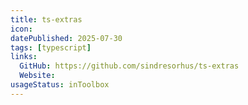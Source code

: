 ```yaml
---
title: ts-extras
icon:
datePublished: 2025-07-30
tags: [typescript]
links:
  GitHub: https://github.com/sindresorhus/ts-extras
  Website:
usageStatus: inToolbox
---
```

